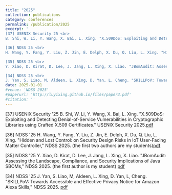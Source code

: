 ```yaml
---
title: "2025"
collection: publications
category: conferences
permalink: /publication/2025
excerpt: '
[37] USENIX Security 25 <br>
B. Shi, W. Li, Y. Wang, X. Bai, L. Xing. "X.509DoS: Exploiting and Detecting Denial-of-Service Vulnerabilities in Cryptographic Libraries using Crafted X.509 Certificates." USENIX Security 2025.[pdf]()<br><br>

[36] NDSS 25 <br>
H. Wang, Y. Fang, Y. Liu, Z. Jin, E. Delph, X. Du, Q. Liu, L. Xing. "Hidden and Lost Control: on Security Design Risks in IoT User-Facing Matter Controller." NDSS 2025. (the first two authors are my students) [pdf](https://www.xing-luyi.com/publications.html)<br><br>

[35] NDSS 25 <br>
Y. Xiao, D. Kirat, D. Lee, J. Jang, L. Xing, X. Liao. "JBomAudit: Assessing the Landscape, Compliance, and Security Implications of Java SBOMs." NDSS 2025. (the first author is my student) [pdf](https://www.xing-luyi.com/publications.html)<br><br>

[34] NDSS 25 <br>
J. Yan, S. Liao, M, Aldeen, L. Xing, D. Yan, L, Cheng. "SKILLPoV: Towards Accessible and Effective Privacy Notice for Amazon Alexa Skills." NDSS 2025. [pdf](https://www.xing-luyi.com/publications.html)'
date: 2025-01-01
#venue: 'NDSS 2025'
#paperurl: 'http://luyixing.github.io/files/paper3.pdf'
#citation: ''
---
```


[37] USENIX Security '25 
B. Shi, W. Li, Y. Wang, X. Bai, L. Xing. "X.509DoS: Exploiting and Detecting Denial-of-Service Vulnerabilities in Cryptographic Libraries using Crafted X.509 Certificates." USENIX Security 2025.[pdf]()

[36] NDSS '25 
H. Wang, Y. Fang, Y. Liu, Z. Jin, E. Delph, X. Du, Q. Liu, L. Xing. "Hidden and Lost Control: on Security Design Risks in IoT User-Facing Matter Controller," NDSS 2025. (the first two authors are my students)[pdf]()

[35] NDSS '25
Y. Xiao, D. Kirat, D. Lee, J. Jang, L. Xing, X. Liao. "JBomAudit: Assessing the Landscape, Compliance, and Security Implications of Java SBOMs," NDSS 2025. (the first author is my student) [pdf]()

[34] NDSS '25
J. Yan, S. Liao, M, Aldeen, L. Xing, D. Yan, L, Cheng. "SKILLPoV: Towards Accessible and Effective Privacy Notice for Amazon Alexa Skills," NDSS 2025. [pdf]()